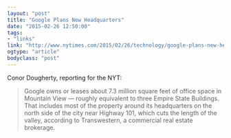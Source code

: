 ```yaml
---
layout: "post"
title: "Google Plans New Headquarters"
date: "2015-02-26 12:50:00"
tags: 
- "links"
link: "http://www.nytimes.com/2015/02/26/technology/google-plans-new-headquarters-and-a-city-fears-being-overrun.html"
ogtype: "article"
bodyclass: "post"
---
```


Conor Dougherty, reporting for the NYT:

> Google owns or leases about 7.3 million square feet of office space in Mountain View — roughly equivalent to three Empire State Buildings. That includes most of the property around its headquarters on the north side of the city near Highway 101, which cuts the length of the valley, according to Transwestern, a commercial real estate brokerage.